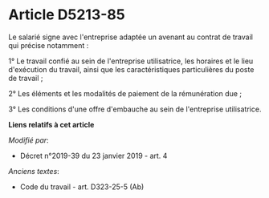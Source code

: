 # Article D5213-85

Le salarié signe avec l'entreprise adaptée un avenant au contrat de travail qui précise notamment :

1° Le travail confié au sein de l'entreprise utilisatrice, les horaires et le lieu d'exécution du travail, ainsi que les
caractéristiques particulières du poste de travail ;

2° Les éléments et les modalités de paiement de la rémunération due ;

3° Les conditions d'une offre d'embauche au sein de l'entreprise utilisatrice.

**Liens relatifs à cet article**

_Modifié par_:

  - Décret n°2019-39 du 23 janvier 2019 - art. 4

_Anciens textes_:

  - Code du travail - art. D323-25-5 (Ab)
